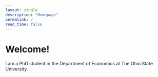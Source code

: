 ```yaml
---
layout: single
description: "Homepage"
permalink: /
read_time: false
---
```


# Welcome!
I am a PhD student in the Department of Economics at The Ohio State University.
      
     
